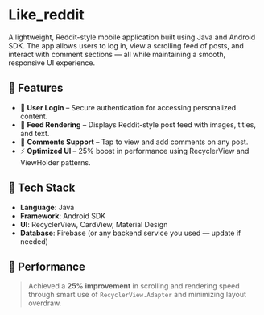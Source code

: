 # Like_reddit

A lightweight, Reddit-style mobile application built using Java and Android SDK. The app allows users to log in, view a scrolling feed of posts, and interact with comment sections — all while maintaining a smooth, responsive UI experience.

## 📱 Features

- 🔐 **User Login** – Secure authentication for accessing personalized content.
- 📰 **Feed Rendering** – Displays Reddit-style post feed with images, titles, and text.
- 💬 **Comments Support** – Tap to view and add comments on any post.
- ⚡ **Optimized UI** – 25% boost in performance using RecyclerView and ViewHolder patterns.

## 🚀 Tech Stack

- **Language**: Java  
- **Framework**: Android SDK  
- **UI**: RecyclerView, CardView, Material Design  
- **Database**: Firebase (or any backend service you used — update if needed)

## 🎯 Performance

> Achieved a **25% improvement** in scrolling and rendering speed through smart use of `RecyclerView.Adapter` and minimizing layout overdraw.

